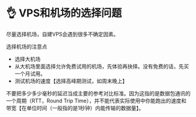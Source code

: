 # 👌 VPS和机场的选择问题

尽量选择机场，自建VPS会遇到很多不确定因素。

选择机场的注意点

* 选择大机场
* 从大机场里面选择允许免费试用的机场，先体验再抉择。没有免费的话，先买一个月试用。
* 测试机场的速度【选择高峰期测试，如周末晚上】

不要把多少多少毫秒的延迟当成主要的参考对比标准。因为这指的是数据包通讯的一个周期（RTT，Round Trip Time），并不能代表实际使用中你能跑出的速度和带宽【在单位时间（一般指的是1秒钟）内能传输的数据量】。

